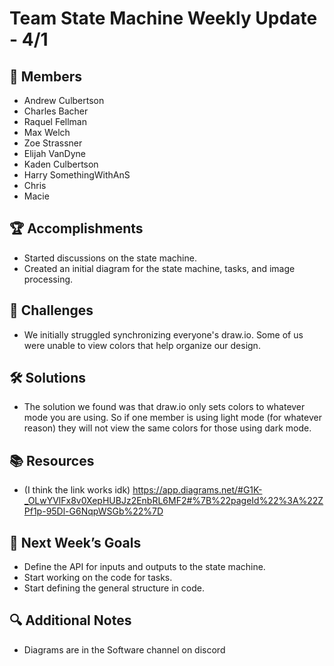 # Team State Machine Weekly Update - 4/1

## 👥 Members
- Andrew Culbertson
- Charles Bacher
- Raquel Fellman
- Max Welch
- Zoe Strassner
- Elijah VanDyne
- Kaden Culbertson
- Harry SomethingWithAnS
- Chris 
- Macie 

## 🏆 Accomplishments
- Started discussions on the state machine.
- Created an initial diagram for the state machine, tasks, and image processing.

## 🚧 Challenges
- We initially struggled synchronizing everyone's draw.io. Some of us were unable to view colors that help organize our design. 

## 🛠 Solutions
- The solution we found was that draw.io only sets colors to whatever mode you are using. So if one member is using light mode (for whatever reason) they will not view the same colors for those using dark mode.

## 📚 Resources
- (I think the link works idk) https://app.diagrams.net/#G1K-_OLwYVlFx8v0XepHUBJz2EnbRL6MF2#%7B%22pageId%22%3A%22ZPf1p-95Dl-G6NqpWSGb%22%7D

## 🎯 Next Week’s Goals
- Define the API for inputs and outputs to the state machine. 
- Start working on the code for tasks.
- Start defining the general structure in code.

## 🔍 Additional Notes
- Diagrams are in the Software channel on discord
